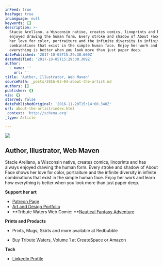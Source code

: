 ```yaml
---
inFeed: true
hasPage: true
inLanguage: null
keywords: []
description: >-
  Stacie Arellano, a Wisconsin native, creates comics, linoprints and has always
  enjoyed drawing the human form. Every stroke and shadow of About Face shows
  her love for color, portraiture and the infinite diversity in infinite
  combinations that exist in the simple human face. Enjoy her work and learn how
  everything is better when you look more than just paper deep.
datePublished: '2017-10-05T15:29:30.660Z'
dateModified: '2017-10-05T15:29:30.309Z'
author:
  - name: ''
    url: ''
title: 'Author, Illustrator, Web Maven'
sourcePath: _posts/2016-03-04-about-the-artist.md
authors: []
publisher: {}
via: {}
starred: false
datePublishedOriginal: '2016-11-29T15:14:00.340Z'
url: about-the-artist/index.html
_context: 'http://schema.org'
_type: Article

---
```

![](https://s3-us-west-2.amazonaws.com/the-grid-img/p/5d48b537f0e75d48f5a9e8eba08138eb981eff80.jpg)

## Author, Illustrator, Web Maven

Stacie Arellano, a Wisconsin native, creates comics, linoprints and has always enjoyed drawing the human form. Every stroke and shadow of About Face shows her love for color, portraiture and the infinite diversity in infinite combinations that exist in the simple human face. Enjoy her work and learn how everything is better when you look more than just paper deep.

**Support her art**

* [Patreon Page][0]
* [Art and Design Portfolio][1]
* **Tribute Waters Web Comic: **[Nautical Fantasy Adventure][2]

**Prints and Products**

* Prints, Mugs, Skirts and more available at Redbubble

* [Buy Tribute Waters, Volume 1 at CreateSpace ][3]or Amazon

**Tech**

* [LinkedIn Profile][4]

[0]: https://www.patreon.com/StacieArellano
[1]: http://portfolio.staciearellano.com/
[2]: http://www.tributewaters.com/
[3]: https://www.createspace.com/4959420
[4]: https://www.linkedin.com/in/staciearellano